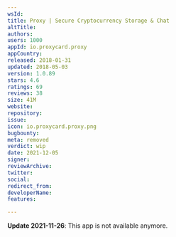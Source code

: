 ```yaml
---
wsId: 
title: Proxy | Secure Cryptocurrency Storage & Chat
altTitle: 
authors: 
users: 1000
appId: io.proxycard.proxy
appCountry: 
released: 2018-01-31
updated: 2018-05-03
version: 1.0.89
stars: 4.6
ratings: 69
reviews: 38
size: 41M
website: 
repository: 
issue: 
icon: io.proxycard.proxy.png
bugbounty: 
meta: removed
verdict: wip
date: 2021-12-05
signer: 
reviewArchive: 
twitter: 
social: 
redirect_from: 
developerName: 
features: 

---
```


**Update 2021-11-26**: This app is not available anymore.

